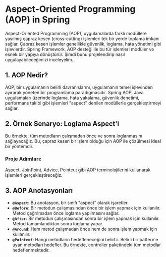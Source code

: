 # Aspect-Oriented Programming (AOP) in Spring

Aspect-Oriented Programming (AOP), uygulamalarda farklı modüllere yayılmış çapraz kesen (cross-cutting) işlemleri tek bir yerde toplama imkanı sağlar. Çapraz kesen işlemler genellikle güvenlik, loglama, hata yönetimi gibi işlevlerdir. Spring Framework, AOP desteği ile bu tür işlemleri modüler ve esnek bir yapıya dönüştürür. Şimdi bunu projelendirip nasıl uygulayabileceğimizi inceleyelim.

## 1. AOP Nedir?

AOP, bir uygulamanın belirli davranışlarını, uygulamanın temel işlevinden ayırarak yöneten bir programlama paradigmasıdır. Spring AOP, Java uygulamaları üzerinde loglama, hata yakalama, güvenlik denetimi, performans takibi gibi işlemleri "aspect" denilen modüllerle gerçekleştirmeyi sağlar.

## 2. Örnek Senaryo: Loglama Aspect'i

Bu örnekte, tüm metodların çalışmadan önce ve sonra loglanmasını sağlayacağız. Bu, çapraz kesen bir işlem olduğu için AOP ile çözülmesi ideal bir yöntemdir.

### Proje Adımları:

Aspect, JoinPoint, Advice, Pointcut gibi AOP terminolojilerini kullanarak işlemleri gerçekleştireceğiz.

## 3. AOP Anotasyonları

- **`@Aspect`**: Bu anotasyon, bir sınıfı "aspect" olarak işaretler.
- **`@Before`**: Bir metodun çalışmasından önce bir işlem yapmak için kullanılır. Metod çağrılmadan önce loglama yapılmasını sağlar.
- **`@After`**: Bir metodun çalışmasından sonra bir işlem yapmak için kullanılır. Metod tamamlandıktan sonra loglama yapar.
- **`@Around`**: Hem metod çalışmadan önce hem de sonra işlem yapmak için kullanılır.
- **`@Pointcut`**: Hangi metodların hedefleneceğini belirtir. Belirli bir pattern'e uyan metodları hedefler. Bu örnekte, controller paketindeki tüm metodlar hedeflenmektedir.

